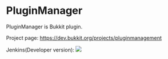 
# PluginManager
PluginManager is Bukkit plugin.

Project page: https://dev.bukkit.org/projects/pluginmanagement

Jenkins(Developer version): <img src="http://point.rht0910.tk:8080/job/PluginManager/badge/icon"></img>



